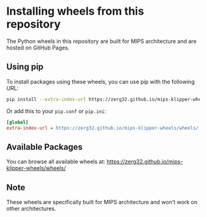 # Installing wheels from this repository

The Python wheels in this repository are built for MIPS architecture and are hosted on GitHub Pages.

## Using pip

To install packages using these wheels, you can use pip with the following URL:

```bash
pip install --extra-index-url https://zerg32.github.io/mips-klipper-wheels/wheels/ <package-name>
```

Or add this to your `pip.conf` or `pip.ini`:

```ini
[global]
extra-index-url = https://zerg32.github.io/mips-klipper-wheels/wheels/
```

## Available Packages

You can browse all available wheels at:
https://zerg32.github.io/mips-klipper-wheels/wheels/

## Note

These wheels are specifically built for MIPS architecture and won't work on other architectures.